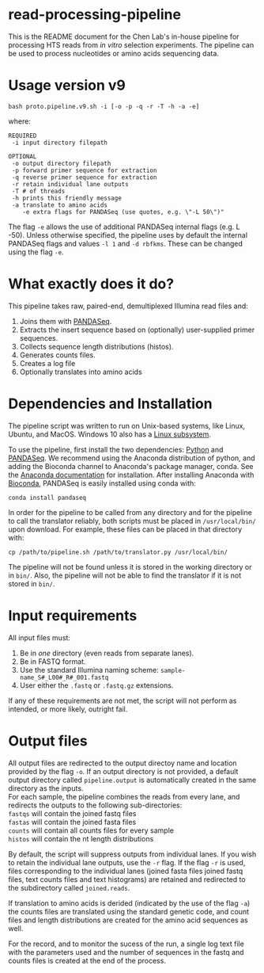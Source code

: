 # read-processing-pipeline
This is the README document for the Chen Lab's in-house pipeline for processing HTS reads from _in vitro_ selection experiments. The pipeline can be used to process nucleotides or amino acids sequencing data.

# Usage version v9
`bash proto.pipeline.v9.sh -i [-o -p -q -r -T -h -a -e]`

where:

    REQUIRED
     -i input directory filepath
        
    OPTIONAL
     -o output directory filepath
     -p forward primer sequence for extraction
     -q reverse primer sequence for extraction
     -r retain individual lane outputs
     -T # of threads
     -h prints this friendly message
     -a translate to amino acids
    	-e extra flags for PANDASeq (use quotes, e.g. \"-L 50\")"
 
The flag `-e` allows the use of additional PANDASeq internal flags (e.g. L -50). Unless otherwise specified, the pipeline uses by default the internal PANDASeq flags and values `-l 1` and `-d rbfkms`. These can be changed using the flag `-e`.

# What exactly does it do?
This pipeline takes raw, paired-end, demultiplexed Illumina read files and:
1. Joins them with [PANDASeq](https://storage.googleapis.com/pandaseq/pandaseq.html).
2. Extracts the insert sequence based on (optionally) user-supplied primer sequences.
3. Collects sequence length distributions (histos).
4. Generates counts files.
5. Creates a log file
6. Optionally translates into amino acids

# Dependencies and Installation
The pipeline script was written to run on Unix-based systems, like Linux, Ubuntu, and MacOS. Windows 10 also has a [Linux subsystem](https://docs.microsoft.com/en-us/windows/wsl/faq).

To use the pipeline, first install the two dependencies: [Python](https://www.python.org/downloads/) and [PANDASeq](https://github.com/neufeld/pandaseq/wiki/Installation). We recommend using the Anaconda distribution of python, and adding the Bioconda channel to Anaconda's package manager, conda. See the [Anaconda documentation](https://docs.anaconda.com/anaconda/install/) for installation. After installing Anaconda with [Bioconda](https://bioconda.github.io/), PANDASeq is easily installed using conda with:

`conda install pandaseq`

In order for the pipeline to be called from any directory and for the pipeline to call the translator reliably, both scripts must be placed in `/usr/local/bin/` upon download. For example, these files can be placed in that directory with:

`cp /path/to/pipeline.sh /path/to/translator.py /usr/local/bin/` 

The pipeline will not be found unless it is stored in the working directory or in `bin/`. Also, the pipeline will not be able to find the translator if it is not stored in `bin/`. 

# Input requirements
All input files must:
1. Be in *one* directory (even reads from separate lanes).
2. Be in FASTQ format.
3. Use the standard Illumina naming scheme: `sample-name_S#_L00#_R#_001.fastq`
4. User either the `.fastq` or `.fastq.gz` extensions.

If any of these requirements are not met, the script will not perform as intended, or more likely, outright fail.
 
# Output files
All output files are redirected to the output directoy name and location provided by the flag `-o`. If an output directory is not provided, a default output directory called `pipeline.output` is automatically created in the same directory as the inputs.  
For each sample, the pipeline combines the reads from every lane, and redirects the outputs to the following sub-directories:  
`fastqs` will contain the joined fastq files  
`fastas` will contain the joined fasta files  
`counts` will contain all counts files for every sample  
`histos` will contain the nt length distributions  

By default, the script will suppress outputs from individual lanes. If you wish to retain the individual lane outputs, use the `-r` flag. If the flag `-r` is used, files corresponding to the individual lanes (joined fasta files joined fastq files, text counts files and text histograms) are retained and redirected to the subdirectory called `joined.reads`.

If translation to amino acids is derided (indicated by the use of the flag `-a`) the counts files are translated using the standard genetic code, and count files and length distributions are created for the amino acid sequences as well. 

For the record, and to monitor the sucess of the run, a single log text file with the parameters used and the number of sequences in the fastq and counts files is created at the end of the process.
     
